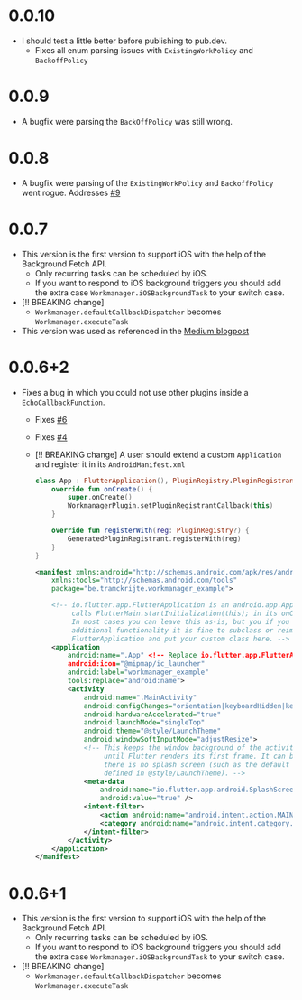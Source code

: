 # 0.0.10

* I should test a little better before publishing to pub.dev.
  * Fixes all enum parsing issues with `ExistingWorkPolicy` and `BackoffPolicy`

# 0.0.9

* A bugfix were parsing the `BackOffPolicy` was still wrong. 

# 0.0.8

* A bugfix were parsing of the `ExistingWorkPolicy` and `BackoffPolicy` went rogue.  Addresses [#9](https://github.com/vrtdev/flutter_workmanager/issues/9)

# 0.0.7

* This version is the first version to support iOS with the help of the Background Fetch API.  
  * Only recurring tasks can be scheduled by iOS.
  * If you want to respond to iOS background triggers you should add the extra case `Workmanager.iOSBackgroundTask` to your switch case.
* [‼️ BREAKING change]
  * `Workmanager.defaultCallbackDispatcher` becomes `Workmanager.executeTask` 
* This version was used as referenced in the [Medium blogpost](https://medium.com/vrt-digital-studio/flutter-workmanager-81e0cfbd6f6e)
  
# 0.0.6+2

* Fixes a bug in which you could not use other plugins inside a `EchoCallbackFunction`.
  * Fixes [#6](https://github.com/vrtdev/flutter_workmanager/issues/6)
  * Fixes [#4](https://github.com/vrtdev/flutter_workmanager/issues/4)
  * [‼️ BREAKING change] A user should extend a custom `Application` and register it in its `AndroidManifest.xml`
 
    ```kotlin
    class App : FlutterApplication(), PluginRegistry.PluginRegistrantCallback {
        override fun onCreate() {
            super.onCreate()
            WorkmanagerPlugin.setPluginRegistrantCallback(this)
        }
    
        override fun registerWith(reg: PluginRegistry?) {
            GeneratedPluginRegistrant.registerWith(reg)
        }
    }
    ```
      
    ```xml
    <manifest xmlns:android="http://schemas.android.com/apk/res/android"
        xmlns:tools="http://schemas.android.com/tools"
        package="be.tramckrijte.workmanager_example">
    
        <!-- io.flutter.app.FlutterApplication is an android.app.Application that
             calls FlutterMain.startInitialization(this); in its onCreate method.
             In most cases you can leave this as-is, but you if you want to provide
             additional functionality it is fine to subclass or reimplement
             FlutterApplication and put your custom class here. -->
        <application
            android:name=".App" <!-- Replace io.flutter.app.FlutterApplication with .App -->
            android:icon="@mipmap/ic_launcher"
            android:label="workmanager_example"
            tools:replace="android:name">
            <activity
                android:name=".MainActivity"
                android:configChanges="orientation|keyboardHidden|keyboard|screenSize|locale|layoutDirection|fontScale|screenLayout|density|uiMode"
                android:hardwareAccelerated="true"
                android:launchMode="singleTop"
                android:theme="@style/LaunchTheme"
                android:windowSoftInputMode="adjustResize">
                <!-- This keeps the window background of the activity showing
                     until Flutter renders its first frame. It can be removed if
                     there is no splash screen (such as the default splash screen
                     defined in @style/LaunchTheme). -->
                <meta-data
                    android:name="io.flutter.app.android.SplashScreenUntilFirstFrame"
                    android:value="true" />
                <intent-filter>
                    <action android:name="android.intent.action.MAIN" />
                    <category android:name="android.intent.category.LAUNCHER" />
                </intent-filter>
            </activity>
        </application>
    </manifest>
    ```  
    
# 0.0.6+1

* This version is the first version to support iOS with the help of the Background Fetch API.  
  * Only recurring tasks can be scheduled by iOS.
  * If you want to respond to iOS background triggers you should add the extra case `Workmanager.iOSBackgroundTask` to your switch case.
* [‼️ BREAKING change]
  * `Workmanager.defaultCallbackDispatcher` becomes `Workmanager.executeTask` 